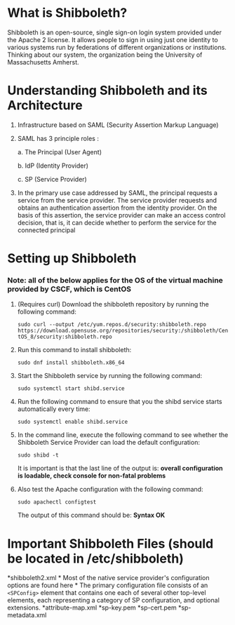 # What is Shibboleth? 
Shibboleth is an open-source, single sign-on login system provided under the Apache 2 license. It allows people to sign in using just one identity to various systems run by federations of different organizations or institutions. Thinking about our system, the organization being the University of Massachusetts Amherst.

# Understanding Shibboleth and its Architecture
1. Infrastructure based on SAML (Security Assertion Markup Language)
2. SAML has 3 principle roles : 

	a. The Principal (User Agent) 
	
	b. IdP (Identity Provider)
	
	c. SP (Service Provider) 
	
3. In the primary use case addressed by SAML, the principal requests a service from the service provider. The service provider requests and obtains an authentication assertion from the identity provider. On the basis of this assertion, the service provider can make an access control decision, that is, it can decide whether to perform the service for the connected principal

# Setting up Shibboleth
### Note: all of the below applies for the OS of the virtual machine provided by CSCF, which is CentOS

1. (Requires curl) Download the shibboleth repository by running the following command:

	```sudo curl --output /etc/yum.repos.d/security:shibboleth.repo  https://download.opensuse.org/repositories/security:/shibboleth/CentOS_8/security:shibboleth.repo```

2. Run this command to install shibboleth:

	```sudo dnf install shibboleth.x86_64```

3. Start the Shibboleth service by running the following command:

	```sudo systemctl start shibd.service```

4. Run the following command to ensure that you the shibd service starts automatically every time:

	```sudo systemctl enable shibd.service```

5. In the command line, execute the following command to see whether the Shibboleth Service Provider can load the default configuration:

	```sudo shibd -t```

	It is important is that the last line of the output is: **overall configuration is loadable, check console for non-fatal problems**


6. Also test the Apache configuration with the following command:

	```sudo apachectl configtest```

	The output of this command should be: **Syntax OK**
	
# Important Shibboleth Files (should be located in /etc/shibboleth)
*shibboleth2.xml
	* Most of the native service provider's configuration options are found here
	* The primary configuration file consists of an `<SPConfig>` element that contains one each of several other top-level elements, each representing a category of SP configuration, and optional extensions.
*attribute-map.xml
*sp-key.pem
*sp-cert.pem
*sp-metadata.xml
